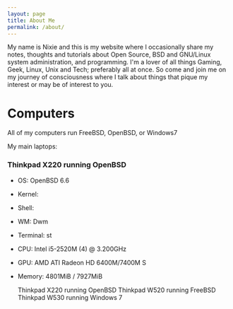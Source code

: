```yaml
---
layout: page
title: About Me
permalink: /about/
---
```


My name is Nixie and this is my website where I occasionally share my notes, thoughts and tutorials about Open Source, BSD and GNU/Linux system administration, and programming. I'm a lover of all things Gaming, Geek, Linux, Unix and Tech; preferably all at once. So come and join me on my journey of consciousness where I talk about things that pique my interest or may be of interest to you.

# Computers

All of my computers run FreeBSD, OpenBSD, or Windows7

My main laptops:

### Thinkpad X220 running OpenBSD
* OS: OpenBSD 6.6
* Kernel:
* Shell: 
* WM: Dwm
* Terminal: st
* CPU: Intel i5-2520M (4) @ 3.200GHz
* GPU: AMD ATI Radeon HD 6400M/7400M S
* Memory: 4801MiB / 7927MiB
  
  
  
  
  Thinkpad X220 running OpenBSD
	Thinkpad W520 running FreeBSD
	Thinkpad W530 running Windows 7
